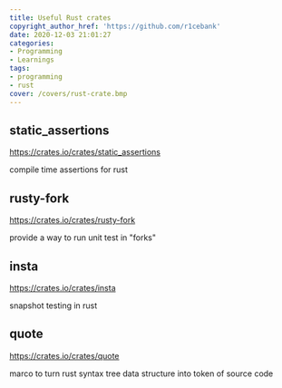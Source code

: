 ```yaml
---
title: Useful Rust crates
copyright_author_href: 'https://github.com/r1cebank'
date: 2020-12-03 21:01:27
categories:
- Programming
- Learnings
tags:
- programming
- rust
cover: /covers/rust-crate.bmp
---
```

## static_assertions
https://crates.io/crates/static_assertions

compile time assertions for rust

## rusty-fork
https://crates.io/crates/rusty-fork

provide a way to run unit test in "forks"

## insta
https://crates.io/crates/insta

snapshot testing in rust

## quote
https://crates.io/crates/quote

marco to turn rust syntax tree data structure into token of source code